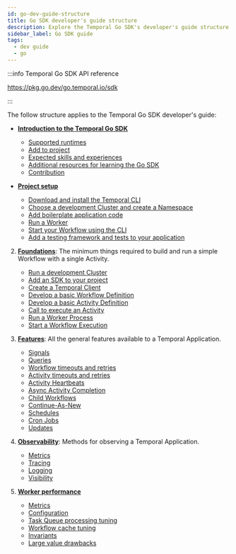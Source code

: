 ```yaml
---
id: go-dev-guide-structure
title: Go SDK developer's guide structure
description: Explore the Temporal Go SDK's developer's guide structure.
sidebar_label: Go SDK guide
tags:
  - dev guide
  - go
---
```


:::info Temporal Go SDK API reference

https://pkg.go.dev/go.temporal.io/sdk

:::

The follow structure applies to the Temporal Go SDK developer's guide:

- [**Introduction to the Temporal Go SDK**](/go/chapter-introduction/introduction-to-go-sdk)

  - [Supported runtimes](/go/chapter-introduction/introduction-to-go-sdk#supported-runtimes)
  - [Add to project](/go/chapter-introduction/introduction-to-go-sdk#add-to-project)
  - [Expected skills and experiences](/go/chapter-introduction/introduction-to-go-sdk#expected-skills-and-experiences)
  - [Additional resources for learning the Go SDK](/go/chapter-introduction/introduction-to-go-sdk#additional-resources)
  - [Contribution](/go/chapter-introduction/introduction-to-go-sdk#contribution)

- [**Project setup**](/go/landing-page/go-dev-guide-structure)
  - [Download and install the Temporal CLI](/go/landing-page/go-dev-guide-structure)
  - [Choose a development Cluster and create a Namespace](/go/chapter-project-setup/choose-dev-cluster)
  - [Add boilerplate application code](/go/chapter-project-setup/project-structure)
  - [Run a Worker](/go/generated/backgroundcheck-boilerplate-run-a-dev-server-worker)
  - [Start your Workflow using the CLI](/go/chapter-project-setup/backgroundcheck-boilerplate-start-workflow)
  - [Add a testing framework and tests to your application](/go/generated/backgroundcheck-boilerplate-add-test-framework)

2. [**Foundations**](/go/foundations): The minimum things required to build and run a simple Workflow with a single Activity.

   - [Run a development Cluster](/dev-guide/go/foundations#run-a-dev-cluster)
   - [Add an SDK to your project](/dev-guide/go/foundations#add-your-sdk)
   - [Create a Temporal Client](/dev-guide/go/foundations#connect-to-a-cluster)
   - [Develop a basic Workflow Definition](/dev-guide/go/foundations#develop-workflows)
   - [Develop a basic Activity Definition](/dev-guide/go/foundations#develop-activities)
   - [Call to execute an Activity](/dev-guide/go/foundations#activity-execution)
   - [Run a Worker Process](/dev-guide/go/foundations#run-worker-processes)
   - [Start a Workflow Execution](/dev-guide/go/foundations#start-workflow-execution)

3. [**Features**](/dev-guide/go/features): All the general features available to a Temporal Application.

   - [Signals](/dev-guide/go/features#signals)
   - [Queries](/dev-guide/go/features#queries)
   - [Workflow timeouts and retries](/dev-guide/go/features#workflow-timeouts)
   - [Activity timeouts and retries](/dev-guide/go/features#activity-timeouts)
   - [Activity Heartbeats](/dev-guide/go/features#activity-heartbeats)
   - [Async Activity Completion](/dev-guide/go/features#asynchronous-activity-completion)
   - [Child Workflows](/dev-guide/go/features#child-workflows)
   - [Continue-As-New](/dev-guide/go/features#continue-as-new)
   - [Schedules](/dev-guide/go/features#schedule-a-workflow)
   - [Cron Jobs](/dev-guide/go/features#temporal-cron-jobs)
   - [Updates](/dev-guide/go/features#updates)

4. [**Observability**](/dev-guide/go/observability): Methods for observing a Temporal Application.

   - [Metrics](/dev-guide/go/observability#metrics)
   - [Tracing](/dev-guide/go/observability#tracing)
   - [Logging](/dev-guide/go/observability#logging)
   - [Visibility](/dev-guide/go/observability#visibility)

5. [**Worker performance**](/dev-guide/worker-performance)

   - [Metrics](/dev-guide/worker-performance#metrics)
   - [Configuration](/dev-guide/worker-performance#configuration)
   - [Task Queue processing tuning](/dev-guide/worker-performance#task-queues-processing-tuning)
   - [Workflow cache tuning](/dev-guide/worker-performance#workflow-cache-tuning)
   - [Invariants](/dev-guide/worker-performance#invariants)
   - [Large value drawbacks](/dev-guide/worker-performance#drawbacks-of-putting-just-large-values-everywhere)
